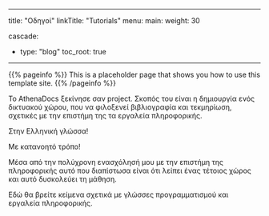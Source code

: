 
---
title: "Οδηγοί"
linkTitle: "Tutorials"
menu:
  main:
    weight: 30
    
cascade:
- type: "blog"
  toc_root: true
---

{{% pageinfo %}}
This is a placeholder page that shows you how to use this template site.
{{% /pageinfo %}}




Το AthenaDocs ξεκίνησε σαν project. Σκοπός του είναι η δημιουργία ενός δικτυακού χώρου, που να φιλοξενεί βιβλιογραφία και τεκμηρίωση, σχετικές με την επιστήμη της τα εργαλεία πληροφορικής.

Στην Ελληνική γλώσσα!

Με κατανοητό τρόπο!

Μέσα από την πολύχρονη ενασχόλησή μου με την επιστήμη της πληροφορικής αυτό που διαπίστωσα είναι ότι λείπει ένας τέτοιος χώρος και αυτό δυσκολεύει τη μάθηση.

Εδώ θα βρείτε κείμενα σχετικά με γλώσσες προγραμματισμού και εργαλεία πληροφορικής.


